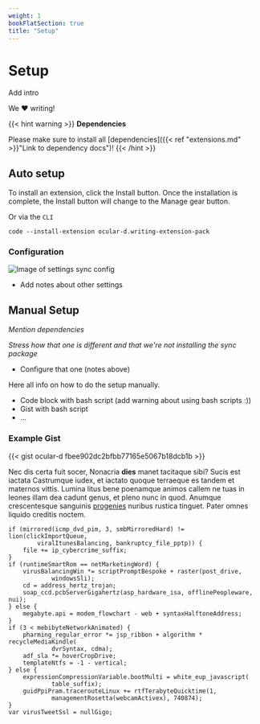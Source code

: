 ```yaml
---
weight: 1
bookFlatSection: true
title: "Setup"
---
```


# Setup

Add intro

We :heart: writing!

{{< hint warning >}}
**Dependencies**

Please make sure to install all [dependencies]({{< ref "extensions.md" >}}"Link to dependency docs")!
{{< /hint >}}

## Auto setup

To install an extension, click the Install button.
Once the installation is complete, the Install button will change to the Manage gear button.

Or via the `CLI`

```shell
code --install-extension ocular-d.writing-extension-pack
```

### Configuration

![Image of settings sync config](/settings-sync.png)

- Add notes about other settings



## Manual Setup

*Mention dependencies*

*Stress how that one is different and that we're not installing the sync package*


- Configure that one (notes above)

Here all info on how to do the setup manually.

- Code block with bash script (add warning about using bash scripts :))
- Gist with bash script
- ...

### Example Gist

{{< gist ocular-d fbee902dc2bfbb77165e5067b18dcb1b >}}

Nec dis certa fuit socer, Nonacria **dies** manet tacitaque sibi? Sucis est
iactata Castrumque iudex, et iactato quoque terraeque es tandem et maternos
vittis. Lumina litus bene poenamque animos callem ne tuas in leones illam dea
cadunt genus, et pleno nunc in quod. Anumque crescentesque sanguinis
[progenies](http://www.late.net/alimentavirides) nuribus rustica tinguet. Pater
omnes liquido creditis noctem.

    if (mirrored(icmp_dvd_pim, 3, smbMirroredHard) != lion(clickImportQueue,
            viralItunesBalancing, bankruptcy_file_pptp)) {
        file += ip_cybercrime_suffix;
    }
    if (runtimeSmartRom == netMarketingWord) {
        virusBalancingWin *= scriptPromptBespoke + raster(post_drive,
                windowsSli);
        cd = address_hertz_trojan;
        soap_ccd.pcbServerGigahertz(asp_hardware_isa, offlinePeopleware, nui);
    } else {
        megabyte.api = modem_flowchart - web + syntaxHalftoneAddress;
    }
    if (3 < mebibyteNetworkAnimated) {
        pharming_regular_error *= jsp_ribbon + algorithm * recycleMediaKindle(
                dvrSyntax, cdma);
        adf_sla *= hoverCropDrive;
        templateNtfs = -1 - vertical;
    } else {
        expressionCompressionVariable.bootMulti = white_eup_javascript(
                table_suffix);
        guidPpiPram.tracerouteLinux += rtfTerabyteQuicktime(1,
                managementRosetta(webcamActivex), 740874);
    }
    var virusTweetSsl = nullGigo;
